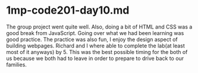 # 1mp-code201-day10.md
The group project went quite well. Also, doing a bit of HTML and CSS was a good break from JavaScript. Going over what we had been learning was good practice. The practice was also fun, I enjoy the design aspect of building webpages. Richard and I where able to complete the lab(at least most of it anyways) by 5. This was the best possible timing for the both of us because we both had to leave in order to prepare to drive back to our families. 
